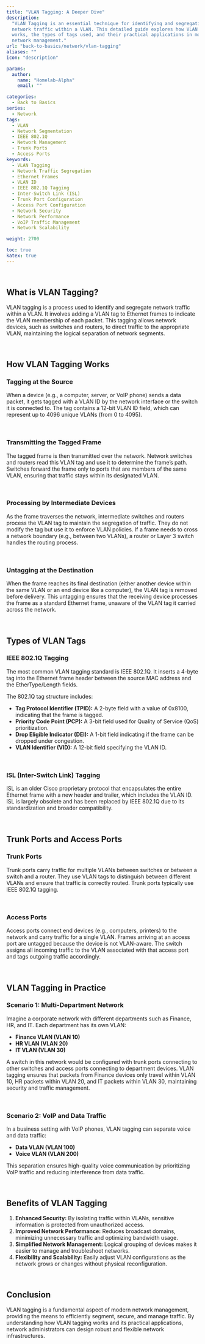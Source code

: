 ```yaml
---
title: "VLAN Tagging: A Deeper Dive"
description:
  "VLAN Tagging is an essential technique for identifying and segregating
  network traffic within a VLAN. This detailed guide explores how VLAN tagging
  works, the types of tags used, and their practical applications in modern
  network management."
url: "back-to-basics/network/vlan-tagging"
aliases: ""
icon: "description"

params:
  author:
    name: "Homelab-Alpha"
    email: ""

categories:
  - Back to Basics
series:
  - Network
tags:
  - VLAN
  - Network Segmentation
  - IEEE 802.1Q
  - Network Management
  - Trunk Ports
  - Access Ports
keywords:
  - VLAN Tagging
  - Network Traffic Segregation
  - Ethernet Frames
  - VLAN ID
  - IEEE 802.1Q Tagging
  - Inter-Switch Link (ISL)
  - Trunk Port Configuration
  - Access Port Configuration
  - Network Security
  - Network Performance
  - VoIP Traffic Management
  - Network Scalability

weight: 2700

toc: true
katex: true
---
```


<br />

## What is VLAN Tagging?

VLAN tagging is a process used to identify and segregate network traffic within
a VLAN. It involves adding a VLAN tag to Ethernet frames to indicate the VLAN
membership of each packet. This tagging allows network devices, such as switches
and routers, to direct traffic to the appropriate VLAN, maintaining the logical
separation of network segments.

<br />

## How VLAN Tagging Works

### Tagging at the Source

When a device (e.g., a computer, server, or VoIP phone) sends a data packet, it
gets tagged with a VLAN ID by the network interface or the switch it is
connected to. The tag contains a 12-bit VLAN ID field, which can represent up to
4096 unique VLANs (from 0 to 4095).

<br />

### Transmitting the Tagged Frame

The tagged frame is then transmitted over the network. Network switches and
routers read this VLAN tag and use it to determine the frame’s path. Switches
forward the frame only to ports that are members of the same VLAN, ensuring that
traffic stays within its designated VLAN.

<br />

### Processing by Intermediate Devices

As the frame traverses the network, intermediate switches and routers process
the VLAN tag to maintain the segregation of traffic. They do not modify the tag
but use it to enforce VLAN policies. If a frame needs to cross a network
boundary (e.g., between two VLANs), a router or Layer 3 switch handles the
routing process.

<br />

### Untagging at the Destination

When the frame reaches its final destination (either another device within the
same VLAN or an end device like a computer), the VLAN tag is removed before
delivery. This untagging ensures that the receiving device processes the frame
as a standard Ethernet frame, unaware of the VLAN tag it carried across the
network.

<br />

## Types of VLAN Tags

### IEEE 802.1Q Tagging

The most common VLAN tagging standard is IEEE 802.1Q. It inserts a 4-byte tag
into the Ethernet frame header between the source MAC address and the
EtherType/Length fields.

The 802.1Q tag structure includes:

- **Tag Protocol Identifier (TPID):** A 2-byte field with a value of 0x8100,
  indicating that the frame is tagged.
- **Priority Code Point (PCP):** A 3-bit field used for Quality of Service (QoS)
  prioritization.
- **Drop Eligible Indicator (DEI):** A 1-bit field indicating if the frame can
  be dropped under congestion.
- **VLAN Identifier (VID):** A 12-bit field specifying the VLAN ID.

<br />

### ISL (Inter-Switch Link) Tagging

ISL is an older Cisco proprietary protocol that encapsulates the entire Ethernet
frame with a new header and trailer, which includes the VLAN ID. ISL is largely
obsolete and has been replaced by IEEE 802.1Q due to its standardization and
broader compatibility.

<br />

## Trunk Ports and Access Ports

### Trunk Ports

Trunk ports carry traffic for multiple VLANs between switches or between a
switch and a router. They use VLAN tags to distinguish between different VLANs
and ensure that traffic is correctly routed. Trunk ports typically use IEEE
802.1Q tagging.

<br />

### Access Ports

Access ports connect end devices (e.g., computers, printers) to the network and
carry traffic for a single VLAN. Frames arriving at an access port are untagged
because the device is not VLAN-aware. The switch assigns all incoming traffic to
the VLAN associated with that access port and tags outgoing traffic accordingly.

<br />

## VLAN Tagging in Practice

### Scenario 1: Multi-Department Network

Imagine a corporate network with different departments such as Finance, HR, and
IT. Each department has its own VLAN:

- **Finance VLAN (VLAN 10)**
- **HR VLAN (VLAN 20)**
- **IT VLAN (VLAN 30)**

A switch in this network would be configured with trunk ports connecting to
other switches and access ports connecting to department devices. VLAN tagging
ensures that packets from Finance devices only travel within VLAN 10, HR packets
within VLAN 20, and IT packets within VLAN 30, maintaining security and traffic
management.

<br />

### Scenario 2: VoIP and Data Traffic

In a business setting with VoIP phones, VLAN tagging can separate voice and data
traffic:

- **Data VLAN (VLAN 100)**
- **Voice VLAN (VLAN 200)**

This separation ensures high-quality voice communication by prioritizing VoIP
traffic and reducing interference from data traffic.

<br />

## Benefits of VLAN Tagging

1. **Enhanced Security:** By isolating traffic within VLANs, sensitive
   information is protected from unauthorized access.
2. **Improved Network Performance:** Reduces broadcast domains, minimizing
   unnecessary traffic and optimizing bandwidth usage.
3. **Simplified Network Management:** Logical grouping of devices makes it
   easier to manage and troubleshoot networks.
4. **Flexibility and Scalability:** Easily adjust VLAN configurations as the
   network grows or changes without physical reconfiguration.

<br />

## Conclusion

VLAN tagging is a fundamental aspect of modern network management, providing the
means to efficiently segment, secure, and manage traffic. By understanding how
VLAN tagging works and its practical applications, network administrators can
design robust and flexible network infrastructures.
